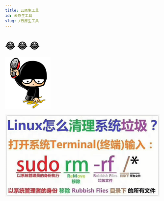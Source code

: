 ```yaml
---
title: 云原生工具
id: 云原生工具
slug: /云原生工具
---
```


# 😂 😂  😂 

![readme](https://github.com/pptfz/picgo-images/blob/master/img/readme.gif)




![iShot2020-10-28_15.06.18](https://github.com/pptfz/picgo-images/blob/master/img/iShot2020-10-28_15.06.18.png)

